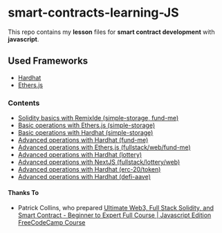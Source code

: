 # smart-contracts-learning-JS
This repo contains my **lesson** files for **smart contract development** with **javascript**.

## Used Frameworks
  * [Hardhat](https://hardhat.org/)
  * [Ethers.js](https://docs.ethers.org/v5/)
### Contents
  * [Solidity basics with RemixIde (simple-storage, fund-me)](https://github.com/aboveStars/smart-contracts-learning-JS/tree/main/SolidityBasics-RemixIDE)
  * [Basic operations with Ethers.js (simple-storage)](https://github.com/aboveStars/smart-contracts-learning-JS/tree/main/erhers-simple-storage)
  * [Basic operations with Hardhat (simple-storage)](https://github.com/aboveStars/smart-contracts-learning-JS/tree/main/hardhat-simple-storage)
  * [Advanced operations with Hardhat (fund-me)](https://github.com/aboveStars/smart-contracts-learning-JS/tree/main/hardhat-fund-me)
  * [Advanced operations with Ethers.js (fullstack/web/fund-me)](https://github.com/aboveStars/smart-contracts-learning-JS/tree/main/html-fund-me)
  * [Advanced operations with Hardhat (lottery)](https://github.com/aboveStars/smart-contracts-learning-JS/tree/main/hardhat-smartcontract-lottery)
  * [Advanced operations with NextJS (fullstack/lottery/web)](https://github.com/aboveStars/smart-contracts-learning-JS/tree/main/nextjs-smartcontract-lottery)
  * [Advanced operations with Hardhat (erc-20/token)](https://github.com/aboveStars/smart-contracts-learning-JS/tree/main/hardhat-erc20)
  * [Advanced operations with Hardhat (defi-aave)](https://github.com/aboveStars/smart-contracts-learning-JS/tree/main/hardhat-defi)
  
  
#### Thanks To
  * Patrick Collins, who prepared [Ultimate Web3, Full Stack Solidity, and Smart Contract - Beginner to Expert Full Course | Javascript Edition FreeCodeCamp Course](https://www.youtube.com/watch?v=gyMwXuJrbJQ)
